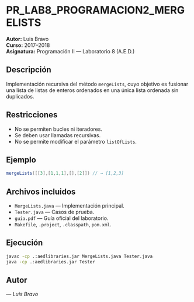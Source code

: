# PR_LAB8_PROGRAMACION2_MERGELISTS
**Autor:** Luis Bravo  
**Curso:** 2017–2018  
**Asignatura:** Programación II — Laboratorio 8 (A.E.D.)

## Descripción
Implementación recursiva del método `mergeLists`, cuyo objetivo es fusionar una lista de listas de enteros ordenados en una única lista ordenada sin duplicados.  

## Restricciones
- No se permiten bucles ni iteradores.  
- Se deben usar llamadas recursivas.  
- No se permite modificar el parámetro `listOfLists`.

## Ejemplo
```java
mergeLists([[3],[1,1,1],[],[2]]) // → [1,2,3]
```

## Archivos incluidos
- `MergeLists.java` — Implementación principal.
- `Tester.java` — Casos de prueba.
- `guia.pdf` — Guía oficial del laboratorio.
- `Makefile`, `.project`, `.classpath`, `pom.xml`.

## Ejecución
```bash
javac -cp .:aedlibraries.jar MergeLists.java Tester.java
java -cp .:aedlibraries.jar Tester
```

## Autor
— *Luis Bravo*

